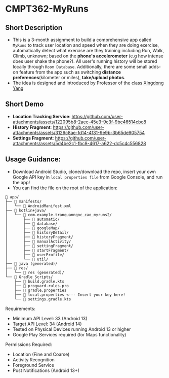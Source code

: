 # CMPT362-MyRuns
## Short Description
* This is a 3-month assignment to build a comprehensive app called `MyRuns` to track user location and speed when they are doing exercise, automatically detect what exercise are they training including Run, Walk, Climb, unknown; based on the **phone's accelerometer** (e.g how intense does user shake the phone?). All user's running history will be stored locally through `Room Database`. Additionally, there are some small adds-on feature from the app such as switching **distance preferences**(kilometer or miles), **take/upload photos**.
* The idea is designed and introduced by Professor of the class [Xingdong Yang](https://www.sfu.ca/~xingdong/)
## Short Demo
* **Location Tracking Service**:
https://github.com/user-attachments/assets/122095b8-2aec-45e3-9c3f-9bc46514cbc8
* **History Fragment**:
https://github.com/user-attachments/assets/3129c8ae-fd14-4f31-9e9b-3b65de905754
* **Settings Fragment**:
https://github.com/user-attachments/assets/5d4be2c1-fbc8-4617-a622-dc5c4c556828
## Usage Guidance:
* Download Android Studio, clone/download the repo, insert your own Google API key in `local properties file` from Google Console, and run the app!
* You can find the file on the root of the application:
```
📁 app/
├── 📁 manifests/
│   └── 📄 AndroidManifest.xml
├── 📁 kotlin+java/
│   └── 📁 com.example.tranquanngoc_cao_myruns2/
│       ├── 📁 automatic/
│       ├── 📁 database/
│       ├── 📁 googleMap/
│       ├── 📁 historyDetail/
│       ├── 📁 historyFragment/
│       ├── 📁 manualActivity/
│       ├── 📁 settingFragment/
│       ├── 📁 startFragment/
│       ├── 📁 userProfile/
│       └── 📁 util/
├── 📁 java (generated)/
├── 📁 res/
│   └── 📁 res (generated)/
└── 📁 Gradle Scripts/
    ├── 📄 build.gradle.kts
    ├── 📄 proguard-rules.pro
    ├── 📄 gradle.properties
    ├── 📄 local.properties <--- Insert your key here!
    └── 📄 settings.gradle.kts
```
Requirements:
- Minimum API Level: 33 (Android 13)
- Target API Level: 34 (Android 14)
- Tested on Physical Devices running Android 13 or higher
- Google Play Services required (for Maps functionality)

Permissions Required:
- Location (Fine and Coarse)
- Activity Recognition
- Foreground Service
- Post Notifications (Android 13+)


